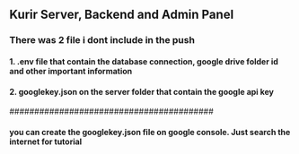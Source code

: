 ## Kurir Server, Backend  and  Admin Panel

### There was 2 file i dont include in the push
#### 1. .env file that contain the database connection, google drive folder id and other important information
#### 2. googlekey.json on the server folder that contain the google api key

#########################################

#### you can create the googlekey.json file on google console. Just search the internet for tutorial